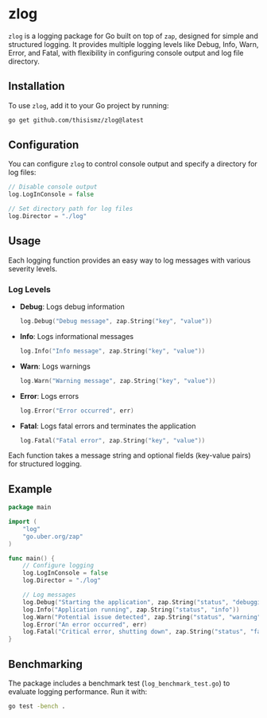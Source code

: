 # zlog

`zlog` is a logging package for Go built on top of `zap`, designed for simple and structured logging. It provides multiple logging levels like Debug, Info, Warn, Error, and Fatal, with flexibility in configuring console output and log file directory.

## Installation

To use `zlog`, add it to your Go project by running:

```bash
go get github.com/thisismz/zlog@latest
```

## Configuration

You can configure `zlog` to control console output and specify a directory for log files:

```go
// Disable console output
log.LogInConsole = false

// Set directory path for log files
log.Director = "./log"
```

## Usage

Each logging function provides an easy way to log messages with various severity levels.

### Log Levels

- **Debug**: Logs debug information

  ```go
  log.Debug("Debug message", zap.String("key", "value"))
  ```
- **Info**: Logs informational messages

  ```go
  log.Info("Info message", zap.String("key", "value"))
  ```
- **Warn**: Logs warnings

  ```go
  log.Warn("Warning message", zap.String("key", "value"))
  ```
- **Error**: Logs errors

  ```go
  log.Error("Error occurred", err)
  ```
- **Fatal**: Logs fatal errors and terminates the application

  ```go
  log.Fatal("Fatal error", zap.String("key", "value"))
  ```

Each function takes a message string and optional fields (key-value pairs) for structured logging.

## Example

```go
package main

import (
    "log"
    "go.uber.org/zap"
)

func main() {
    // Configure logging
    log.LogInConsole = false
    log.Director = "./log"

    // Log messages
    log.Debug("Starting the application", zap.String("status", "debugging"))
    log.Info("Application running", zap.String("status", "info"))
    log.Warn("Potential issue detected", zap.String("status", "warning"))
    log.Error("An error occurred", err)
    log.Fatal("Critical error, shutting down", zap.String("status", "fatal"))
}
```

## Benchmarking

The package includes a benchmark test (`log_benchmark_test.go`) to evaluate logging performance. Run it with:

```bash
go test -bench .
```
